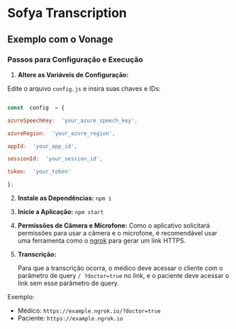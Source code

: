 # Sofya Transcription

## Exemplo com o Vonage  

### Passos para Configuração e Execução
1. **Altere as Variáveis de Configuração:**  

Edite o arquivo `config.js` e insira suas chaves e IDs: 

```javascript

const  config  = {

azureSpeechKey:  'your_azure_speech_key',

azureRegion:  'your_azure_region',

appId:  'your_app_id',

sessionId:  'your_session_id',

token:  'your_token'

};
```

2. **Instale as Dependências:**
	`npm i`
  

3. **Inicie a Aplicação:**
	 `npm start`
    
4. **Permissões de Câmera e Microfone:**
	Como o aplicativo solicitará permissões para usar a câmera e o microfone, é recomendável usar uma ferramenta como o [ngrok](https://ngrok.com/) para gerar um link HTTPS.

5. **Transcrição:**

	Para que a transcrição ocorra, o médico deve acessar o cliente com o parâmetro de query `/ ?doctor=true` no link, e o paciente deve acessar o link sem esse parâmetro de query.

Exemplo:

-   Médico: `https://example.ngrok.io/?doctor=true`
-   Paciente: `https://example.ngrok.io`
 